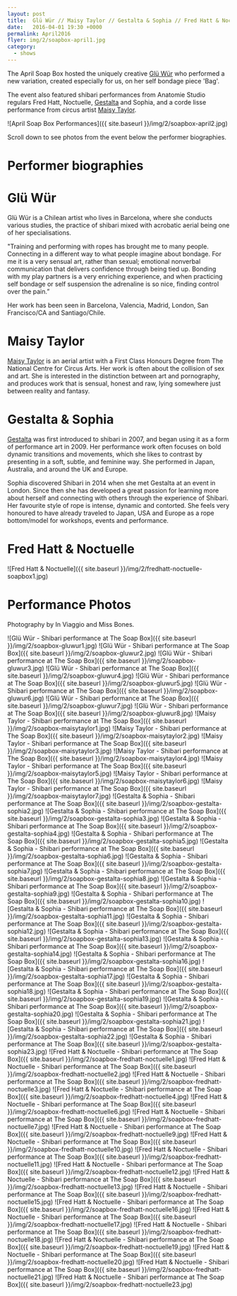 ```yaml
---
layout: post
title:  Glü Wür // Maisy Taylor // Gestalta & Sophia // Fred Hatt & Noctuelle
date:   2016-04-01 19:30 +0000
permalink: April2016
flyer: img/2/soapbox-april1.jpg
category:
  - shows
---
```


The April Soap Box hosted the uniquely creative [Glü Wür](http://gluwur.flavors.me/) who performed a new variation, created especially for us, on her self bondage piece 'Bag'.

The event also featured shibari performances from Anatomie Studio regulars Fred Hatt, Noctuelle, [Gestalta](http://kinbaku.gestalta.co.uk) and Sophia, and a corde lisse performance from circus artist [Maisy Taylor](http://www.maisytaylorcircus.com/).

![April Soap Box Performances]({{ site.baseurl }}/img/2/soapbox-april2.jpg)

Scroll down to see photos from the event below the performer biographies.

# Performer biographies

# Glü Wür

Glü Wür is a Chilean artist who lives in Barcelona, where she conducts various studies, the practice of shibari mixed with acrobatic aerial being one of her specialisations.

"Training and performing with ropes has brought me to many people. Connecting in a different way to what people imagine about bondage.
For me it is a very sensual art, rather than sexual; emotional nonverbal communication that delivers confidence through being tied up. Bonding with my play partners is a very enriching experience, and when practicing self bondage or self suspension the adrenaline is so nice, finding control over the pain.”

Her work has been seen in Barcelona, Valencia, Madrid, London, San Francisco/CA and Santiago/Chile.

# Maisy Taylor

[Maisy Taylor](http://www.maisytaylorcircus.com/) is an aerial artist with a First Class Honours Degree from The National Centre for Circus Arts. Her work is often about the collision of sex and art. She is interested in the distinction between art and pornography, and produces work that is sensual, honest and raw, lying somewhere just between reality and fantasy.  

# Gestalta & Sophia

[Gestalta](http://www.kinbaku.gestalta.co.uk) was first introduced to shibari in 2007, and began using it as a form of performance art in 2009. Her performance work often focuses on bold dynamic transitions and movements, which she likes to contrast by presenting in a soft, subtle, and feminine way.
She performed in Japan, Australia, and around the UK and Europe.

Sophia discovered Shibari in 2014 when she met Gestalta at an event in London. Since then she has developed a great passion for learning more about herself and connecting with others through the experience of Shibari. Her favourite style of rope is intense, dynamic and contorted. She feels very honoured to have already traveled to Japan, USA and Europe as a rope bottom/model for workshops, events and performance.

# Fred Hatt & Noctuelle

![Fred Hatt & Noctuelle]({{ site.baseurl }}/img/2/fredhatt-noctuelle-soapbox1.jpg)

# Performance Photos
Photography by In Viaggio and Miss Bones.

![Glü Wür - Shibari performance at The Soap Box]({{ site.baseurl }}/img/2/soapbox-gluwur1.jpg)
![Glü Wür - Shibari performance at The Soap Box]({{ site.baseurl }}/img/2/soapbox-gluwur2.jpg)
![Glü Wür - Shibari performance at The Soap Box]({{ site.baseurl }}/img/2/soapbox-gluwur3.jpg)
![Glü Wür - Shibari performance at The Soap Box]({{ site.baseurl }}/img/2/soapbox-gluwur4.jpg)
![Glü Wür - Shibari performance at The Soap Box]({{ site.baseurl }}/img/2/soapbox-gluwur5.jpg)
![Glü Wür - Shibari performance at The Soap Box]({{ site.baseurl }}/img/2/soapbox-gluwur6.jpg)
![Glü Wür - Shibari performance at The Soap Box]({{ site.baseurl }}/img/2/soapbox-gluwur7.jpg)
![Glü Wür - Shibari performance at The Soap Box]({{ site.baseurl }}/img/2/soapbox-gluwur8.jpg)
![Maisy Taylor - Shibari performance at The Soap Box]({{ site.baseurl }}/img/2/soapbox-maisytaylor1.jpg)
![Maisy Taylor - Shibari performance at The Soap Box]({{ site.baseurl }}/img/2/soapbox-maisytaylor2.jpg)
![Maisy Taylor - Shibari performance at The Soap Box]({{ site.baseurl }}/img/2/soapbox-maisytaylor3.jpg)
![Maisy Taylor - Shibari performance at The Soap Box]({{ site.baseurl }}/img/2/soapbox-maisytaylor4.jpg)
![Maisy Taylor - Shibari performance at The Soap Box]({{ site.baseurl }}/img/2/soapbox-maisytaylor5.jpg)
![Maisy Taylor - Shibari performance at The Soap Box]({{ site.baseurl }}/img/2/soapbox-maisytaylor6.jpg)
![Maisy Taylor - Shibari performance at The Soap Box]({{ site.baseurl }}/img/2/soapbox-maisytaylor7.jpg)
![Gestalta & Sophia - Shibari performance at The Soap Box]({{ site.baseurl }}/img/2/soapbox-gestalta-sophia2.jpg)
![Gestalta & Sophia - Shibari performance at The Soap Box]({{ site.baseurl }}/img/2/soapbox-gestalta-sophia3.jpg)
![Gestalta & Sophia - Shibari performance at The Soap Box]({{ site.baseurl }}/img/2/soapbox-gestalta-sophia4.jpg)
![Gestalta & Sophia - Shibari performance at The Soap Box]({{ site.baseurl }}/img/2/soapbox-gestalta-sophia5.jpg)
![Gestalta & Sophia - Shibari performance at The Soap Box]({{ site.baseurl }}/img/2/soapbox-gestalta-sophia6.jpg)
![Gestalta & Sophia - Shibari performance at The Soap Box]({{ site.baseurl }}/img/2/soapbox-gestalta-sophia7.jpg)
![Gestalta & Sophia - Shibari performance at The Soap Box]({{ site.baseurl }}/img/2/soapbox-gestalta-sophia8.jpg)
![Gestalta & Sophia - Shibari performance at The Soap Box]({{ site.baseurl }}/img/2/soapbox-gestalta-sophia9.jpg)
![Gestalta & Sophia - Shibari performance at The Soap Box]({{ site.baseurl }}/img/2/soapbox-gestalta-sophia10.jpg)
![Gestalta & Sophia - Shibari performance at The Soap Box]({{ site.baseurl }}/img/2/soapbox-gestalta-sophia11.jpg)
![Gestalta & Sophia - Shibari performance at The Soap Box]({{ site.baseurl }}/img/2/soapbox-gestalta-sophia12.jpg)
![Gestalta & Sophia - Shibari performance at The Soap Box]({{ site.baseurl }}/img/2/soapbox-gestalta-sophia13.jpg)
![Gestalta & Sophia - Shibari performance at The Soap Box]({{ site.baseurl }}/img/2/soapbox-gestalta-sophia14.jpg)
![Gestalta & Sophia - Shibari performance at The Soap Box]({{ site.baseurl }}/img/2/soapbox-gestalta-sophia16.jpg)
![Gestalta & Sophia - Shibari performance at The Soap Box]({{ site.baseurl }}/img/2/soapbox-gestalta-sophia17.jpg)
![Gestalta & Sophia - Shibari performance at The Soap Box]({{ site.baseurl }}/img/2/soapbox-gestalta-sophia18.jpg)
![Gestalta & Sophia - Shibari performance at The Soap Box]({{ site.baseurl }}/img/2/soapbox-gestalta-sophia19.jpg)
![Gestalta & Sophia - Shibari performance at The Soap Box]({{ site.baseurl }}/img/2/soapbox-gestalta-sophia20.jpg)
![Gestalta & Sophia - Shibari performance at The Soap Box]({{ site.baseurl }}/img/2/soapbox-gestalta-sophia21.jpg)
![Gestalta & Sophia - Shibari performance at The Soap Box]({{ site.baseurl }}/img/2/soapbox-gestalta-sophia22.jpg)
![Gestalta & Sophia - Shibari performance at The Soap Box]({{ site.baseurl }}/img/2/soapbox-gestalta-sophia23.jpg)
![Fred Hatt & Noctuelle - Shibari performance at The Soap Box]({{ site.baseurl }}/img/2/soapbox-fredhatt-noctuelle1.jpg)
![Fred Hatt & Noctuelle - Shibari performance at The Soap Box]({{ site.baseurl }}/img/2/soapbox-fredhatt-noctuelle2.jpg)
![Fred Hatt & Noctuelle - Shibari performance at The Soap Box]({{ site.baseurl }}/img/2/soapbox-fredhatt-noctuelle3.jpg)
![Fred Hatt & Noctuelle - Shibari performance at The Soap Box]({{ site.baseurl }}/img/2/soapbox-fredhatt-noctuelle4.jpg)
![Fred Hatt & Noctuelle - Shibari performance at The Soap Box]({{ site.baseurl }}/img/2/soapbox-fredhatt-noctuelle6.jpg)
![Fred Hatt & Noctuelle - Shibari performance at The Soap Box]({{ site.baseurl }}/img/2/soapbox-fredhatt-noctuelle7.jpg)
![Fred Hatt & Noctuelle - Shibari performance at The Soap Box]({{ site.baseurl }}/img/2/soapbox-fredhatt-noctuelle9.jpg)
![Fred Hatt & Noctuelle - Shibari performance at The Soap Box]({{ site.baseurl }}/img/2/soapbox-fredhatt-noctuelle10.jpg)
![Fred Hatt & Noctuelle - Shibari performance at The Soap Box]({{ site.baseurl }}/img/2/soapbox-fredhatt-noctuelle11.jpg)
![Fred Hatt & Noctuelle - Shibari performance at The Soap Box]({{ site.baseurl }}/img/2/soapbox-fredhatt-noctuelle12.jpg)
![Fred Hatt & Noctuelle - Shibari performance at The Soap Box]({{ site.baseurl }}/img/2/soapbox-fredhatt-noctuelle13.jpg)
![Fred Hatt & Noctuelle - Shibari performance at The Soap Box]({{ site.baseurl }}/img/2/soapbox-fredhatt-noctuelle15.jpg)
![Fred Hatt & Noctuelle - Shibari performance at The Soap Box]({{ site.baseurl }}/img/2/soapbox-fredhatt-noctuelle16.jpg)
![Fred Hatt & Noctuelle - Shibari performance at The Soap Box]({{ site.baseurl }}/img/2/soapbox-fredhatt-noctuelle17.jpg)
![Fred Hatt & Noctuelle - Shibari performance at The Soap Box]({{ site.baseurl }}/img/2/soapbox-fredhatt-noctuelle18.jpg)
![Fred Hatt & Noctuelle - Shibari performance at The Soap Box]({{ site.baseurl }}/img/2/soapbox-fredhatt-noctuelle19.jpg)
![Fred Hatt & Noctuelle - Shibari performance at The Soap Box]({{ site.baseurl }}/img/2/soapbox-fredhatt-noctuelle20.jpg)
![Fred Hatt & Noctuelle - Shibari performance at The Soap Box]({{ site.baseurl }}/img/2/soapbox-fredhatt-noctuelle21.jpg)
![Fred Hatt & Noctuelle - Shibari performance at The Soap Box]({{ site.baseurl }}/img/2/soapbox-fredhatt-noctuelle23.jpg)
